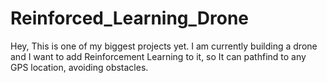 # Reinforced_Learning_Drone
Hey, This is one of my biggest projects yet. I am currently building a drone and I want to add Reinforcement Learning to it, so It can pathfind to any GPS location, avoiding obstacles.
<img href="img.png">
